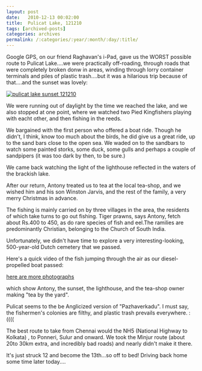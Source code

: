 ```yaml
---
layout: post
date:	2010-12-13 00:02:00
title:  Pulicat Lake, 121210
tags: [archived-posts]
categories: archives
permalink: /:categories/:year/:month/:day/:title/
---
```

Google GPS, on our friend Raghavan's i-Pad, gave us the WORST possible route to Pulicat Lake....we were practically off-roading, through roads that were completely broken donw in areas, winding through lorry container terminals and piles of plastic trash....but it was a hilarious trip because of that....and the sunset was lovely:


<a href="http://s1142.photobucket.com/albums/n602/Deepapctrsglr/?action=view&amp;current=IMG_8068.jpg" target="_blank"><img src="http://i1142.photobucket.com/albums/n602/Deepapctrsglr/IMG_8068.jpg" border="0" alt="pulicat lake sunset 121210"></a>


We were running out of daylight by the time we reached the lake, and we
also stopped at one point, where we watched two Pied Kingfishers playing with eacht other, and then fishing in the reeds.

We bargained with the first person who offered a boat ride. Though he didn't, I think, know too much about the birds, he did give us a great ride, up to the sand bars close to the open sea. We waded on to the sandbars to watch some painted storks, some duck, some gulls and perhaps a couple of sandpipers (it was too dark by then, to be sure.)

We came back watching the light of the lighthouse reflected in the waters of the brackish lake.


After our return, Antony  treated us to tea at the local tea-shop, and we wished him and his son Winston Jarvis, and the rest of the family, a very merry Christmas in advance. 

The fishing is mainly carried on by three villages in the area, the residents of which take turns to go out fishing. Tiger prawns, says Antony, fetch about Rs.400 to 450, as do rare species of fish and eel.The ramilies are predominantly Christian, belonging to the Church of South India.

Unfortunately, we didn't have time to explore a very interesting-looking, 500-year-old Dutch cemetery that we passed.

Here's a quick video of the fish jumping through the air as our diesel-propelled boat passed:


<lj-embed id="572"/>


<a href="http://picasaweb.google.com/tanzaniavisit/ChennaiPulicatLake121210#"> here are more photographs </a>

which show Antony, the sunset, the lighthouse, and the tea-shop owner making "tea by the yard".

Pulicat seems to the be Anglicized version of "Pazhaverkadu". I must say, the fishermen's colonies are filthy, and plastic trash prevails everywhere. :((((

The best route to take from Chennai would the NH5 (National Highway to Kolkata) , to Ponneri, Sulur and onward. We took the Minjur route (about 20to 30km extra, and incredibly bad roads)  and nearly didn't make it there.


It's just struck 12 and become the 13th...so off to bed! Driving back home some time later today....
